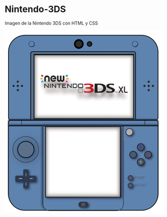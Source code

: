 # Nintendo-3DS
Imagen de la Nintendo 3DS con HTML y CSS

<img src="https://github.com/Aziz863/Nintendo-3DS/blob/main/img/nintendo3DS.PNG ">

